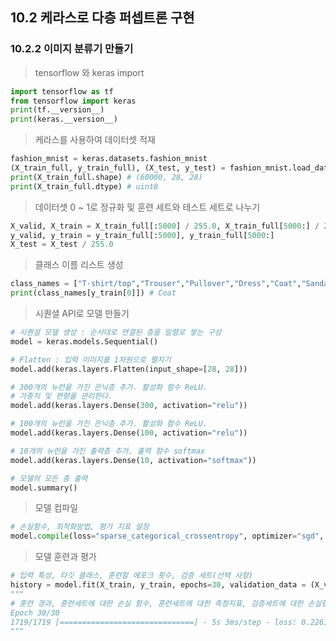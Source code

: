 ## 10.2 케라스로 다층 퍼셉트론 구현

### 10.2.2 이미지 분류기 만들기

> tensorflow 와 keras import

```python
import tensorflow as tf
from tensorflow import keras
print(tf.__version__)
print(keras.__version__)
```

> 케라스를 사용하여 데이터셋 적재

```python
fashion_mnist = keras.datasets.fashion_mnist
(X_train_full, y_train_full), (X_test, y_test) = fashion_mnist.load_data()
print(X_train_full.shape) # (60000, 28, 28)
print(X_train_full.dtype) # uint8
```

> 데이터셋 0 ~ 1로 정규화 및 훈련 세트와 테스트 세트로 나누기

```python
X_valid, X_train = X_train_full[:5000] / 255.0, X_train_full[5000:] / 255.0
y_valid, y_train = y_train_full[:5000], y_train_full[5000:]
X_test = X_test / 255.0
```

> 클래스 이름 리스트 생성

```python
class_names = ["T-shirt/top","Trouser","Pullover","Dress","Coat","Sandal","Shirt","Sneaker","Bag","Ankle boot"]
print(class_names[y_train[0]]) # Coat
```

> 시퀀셜 API로 모델 만들기

```python
# 시퀀설 모델 생성 : 순서대로 연결된 층을 일렬로 쌓는 구성
model = keras.models.Sequential()

# Flatten : 입력 이미지를 1차원으로 펼치기
model.add(keras.layers.Flatten(input_shape=[28, 28]))

# 300개의 뉴런을 가진 은닉층 추가. 활성화 함수 ReLU.
# 가중치 및 편향을 관리한다.
model.add(keras.layers.Dense(300, activation="relu"))

# 100개의 뉴런을 가진 은닉층 추가. 활성화 함수 ReLU.
model.add(keras.layers.Dense(100, activation="relu"))

# 10개의 뉴런을 가진 출력층 추가. 출력 함수 softmax
model.add(keras.layers.Dense(10, activation="softmax"))

# 모델의 모든 층 출력
model.summary()

```

> 모델 컴파일

```python
# 손실함수, 최적화방법, 평가 지표 설정
model.compile(loss="sparse_categorical_crossentropy", optimizer="sgd", metrics=["accuracy"])
```

> 모델 훈련과 평가

```python
# 입력 특성, 타깃 클래스, 훈련할 에포크 횟수, 검증 세트(선택 사항)
history = model.fit(X_train, y_train, epochs=30, validation_data = (X_valid, y_valid))
"""
# 훈련 경과, 훈련세트에 대한 손실 함수, 훈련세트에 대한 측정지표, 검증세트에 대한 손실함수, 검증세트에 대한 측정지표 
Epoch 30/30
1719/1719 [==============================] - 5s 3ms/step - loss: 0.2261 - accuracy: 0.9190 - val_loss: 0.3241 - val_accuracy: 0.8882
"""
```

